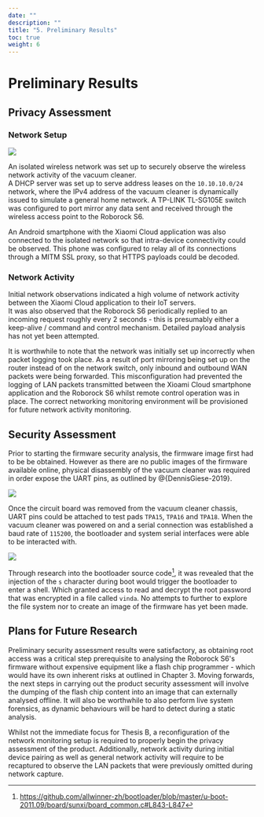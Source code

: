 ```yaml
---
date: ""
description: ""
title: "5. Preliminary Results"
toc: true
weight: 6
---
```


# Preliminary Results

## Privacy Assessment

### Network Setup

![](https://featherbear.cc/UNSW-CSE-Thesis/uploads/Snipaste_2021-12-08_19-14-32.jpg)

An isolated wireless network was set up to securely observe the wireless network activity of the vacuum cleaner.  
A DHCP server was set up to serve address leases on the `10.10.10.0/24` network, where the IPv4 address of the vacuum cleaner is dynamically issued to simulate a general home network. A TP-LINK TL-SG105E switch was configured to port mirror any data sent and received through the wireless access point to the Roborock S6.

An Android smartphone with the Xiaomi Cloud application was also connected to the isolated network so that intra-device connectivity could be observed. This phone was configured to relay all of its connections through a MITM SSL proxy, so that HTTPS payloads could be decoded.

### Network Activity

Initial network observations indicated a high volume of network activity between the Xiaomi Cloud application to their IoT servers.  
It was also observed that the Roborock S6 periodically replied to an incoming request roughly every 2 seconds - this is presumably either a keep-alive / command and control mechanism. Detailed payload analysis has not yet been attempted.

It is worthwhile to note that the network was initially set up incorrectly when packet logging took place. As a result of port mirroring being set up on the router instead of on the network switch, only inbound and outbound WAN packets were being forwarded. This misconfiguration had prevented the logging of LAN packets transmitted between the Xioami Cloud smartphone application and the Roborock S6 whilst remote control operation was in place. The correct networking monitoring environment will be provisioned for future network activity monitoring.

## Security Assessment

Prior to starting  the firmware security analysis, the firmware image first had to be be obtained. However as there are no public images of the firmware available online, physical disassembly of the vacuum cleaner was required in order expose the UART pins, as outlined by @{DennisGiese-2019}. 

![](https://featherbear.cc/UNSW-CSE-Thesis/uploads/20211029-20211030_021507-uart-highlighted.jpg)

Once the circuit board was removed from the vacuum cleaner chassis, UART pins could be attached to test pads `TPA15`, `TPA16` and `TPA18`. When the vacuum cleaner was powered on and a serial connection was established a baud rate of `115200`, the bootloader and system serial interfaces were able to be interacted with.

![](https://featherbear.cc/UNSW-CSE-Thesis/uploads/20211029-snipaste_2021-10-30_03-26-11.jpg)

Through research into the bootloader source code[^uboot_shell_mode], it was revealed that the injection of the `s` character during boot would trigger the bootloader to enter a shell. Which granted access to read and decrypt the root password that was encrypted in a file called `vinda`. No attempts to further to explore the file system nor to create an image of the firmware has yet been made.

[^uboot_shell_mode]: https://github.com/allwinner-zh/bootloader/blob/master/u-boot-2011.09/board/sunxi/board_common.c#L843-L847


## Plans for Future Research

Preliminary security assessment results were satisfactory, as obtaining root access was a critical step prerequisite to analysing the Roborock S6's firmware without expensive equipment like a flash chip programmer - which would have its own inherent risks at outlined in Chapter 3. Moving forwards, the next steps in carrying out the product security assessment will involve the dumping of the flash chip content into an image that can externally analysed offline. It will also be worthwhile to also perform live system forensics, as dynamic behaviours will be hard to detect during a static analysis.

Whilst not the immediate focus for Thesis B, a reconfiguration of the network monitoring setup is required to properly begin the privacy assessment of the product. Additionally, network activity during initial device pairing as well as general network activity will require to be recaptured to observe the LAN packets that were previously omitted during network capture.
